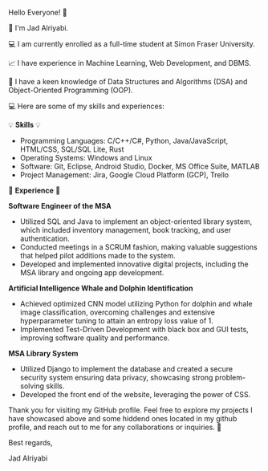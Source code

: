 Hello Everyone! 👋

📍 I'm Jad Alriyabi.

💻 I am currently enrolled as a full-time student at Simon Fraser University.

📈 I have experience in Machine Learning, Web Development, and DBMS.

🧠 I have a keen knowledge of Data Structures and Algorithms (DSA) and Object-Oriented Programming (OOP).

💻 Here are some of my skills and experiences:

💡 **Skills** 💡
- Programming Languages: C/C++/C#, Python, Java/JavaScript, HTML/CSS, SQL/SQL Lite, Rust
- Operating Systems: Windows and Linux
- Software: Git, Eclipse, Android Studio, Docker, MS Office Suite, MATLAB
- Project Management: Jira, Google Cloud Platform (GCP), Trello

🚀 **Experience** 🚀

**Software Engineer of the MSA**
- Utilized SQL and Java to implement an object-oriented library system, which included inventory management, book tracking, and user authentication.
- Conducted meetings in a SCRUM fashion, making valuable suggestions that helped pilot additions made to the system.
- Developed and implemented innovative digital projects, including the MSA library and ongoing app development.

**Artificial Intelligence Whale and Dolphin Identification**
- Achieved optimized CNN model utilizing Python for dolphin and whale image classification, overcoming challenges and extensive hyperparameter tuning to attain an entropy loss value of 1.
- Implemented Test-Driven Development with black box and GUI tests, improving software quality and performance.

**MSA Library System**
- Utilized Django to implement the database and created a secure security system ensuring data privacy, showcasing strong problem-solving skills.
- Developed the front end of the website, leveraging the power of CSS.

Thank you for visiting my GitHub profile. Feel free to explore my projects I have showcased above and some hiddend ones located in my github profile, and reach out to me for any collaborations or inquiries. 🌟

Best regards,

Jad Alriyabi
